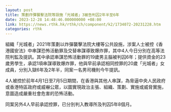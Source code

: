 ```yaml
---
layout: post
title: 策劃炸彈襲擊法院等設施「光城者」3被告判囚2年半至6年
date: 2023-12-28 14:48:46.000000000 +08:00
link: https://news.rthk.hk/rthk/ch/component/k2/1734072-20231228.htm
categories: rthk
---
```


組織「光城者」2021年策劃以炸彈襲擊法院大樓等公共設施，涉案人士被控《香港國安法》中串謀恐怖活動罪及交替串謀導致爆炸罪，其中4人今日分別在高等法院判監及提訊。其中承認串謀恐怖活動罪的19歲男主腦被判囚6年；提供資金的23歲男學生，承認1項串謀導致爆炸罪，他與早前承認相同控罪的20歲「光城者」女成員，分別入獄6年及2年半，同案一名男司機則今午提訊。

4人被控於前年4月1日至7月5日期間，在香港與其他人串謀，為脅逼中央人民政府或香港特區政府或威嚇公眾，以圖實現政治主張、組織、策劃、實施或威脅實施，意圖造成嚴重社會危害的恐怖活動。

同案另外4人早前承認控罪，已分別判入教導所及判囚5年8個月。
